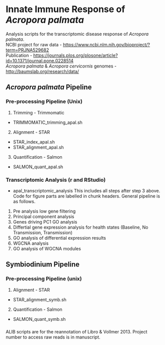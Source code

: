 # Innate Immune Response of *Acropora palmata*
Analysis scripts for the transcriptomic disease response of *Acropora palmata*.  
NCBI project for raw data - https://www.ncbi.nlm.nih.gov/bioproject/?term=PRJNA529682  
Publication - https://journals.plos.org/plosone/article?id=10.1371/journal.pone.0228514   
*Acropora palmata* & *Acropora cervicornis* genomes - http://baumslab.org/research/data/  
  
## *Acropora palmata* Pipeline  
### Pre-processing Pipeline (Unix)
1. Trimming - Trimmomatic    
- TRIMMOMATIC_trimming_apal.sh  
2. Alignment - STAR   
- STAR_index_apal.sh  
- STAR_alignment_apal.sh  
3. Quantification - Salmon  
- SALMON_quant_apal.sh  
  
### Transcriptomic Analysis (r and RStudio)  
- apal_transcriptomic_analysis
This includes all steps after step 3 above. Code for figure parts are labelled in chunk headers. General pipeline is as follows.  
1. Pre analysis low gene filtering  
2. Principal component analysis  
3. Genes driving PC1 GO analysis  
3. Differtial gene expression analysis for health states (Baseline, No Transmission, Transmission)  
4. GO analysis of differential expression results  
5. WGCNA analysis  
6. GO analysis of WGCNA modules  
  
## Symbiodinium Pipeline
### Pre-processing Pipeline (unix)  
1. Alignment - STAR  
- STAR_alignment_symb.sh  
2. Quantification - Salmon  
- SALMON_quant_symb.sh  
  
###





ALIB scripts are for the reannotation of Libro & Vollmer 2013. Project number to access raw reads is in manuscript.
